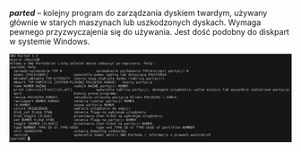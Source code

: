***parted*** – kolejny program do zarządzania dyskiem twardym, używany głównie w starych maszynach lub uszkodzonych dyskach. Wymaga pewnego przyzwyczajenia się do używania. Jest dość podobny do diskpart w systemie Windows.

![parted](/grafiki/2_03_7_parted.png)